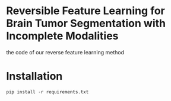 # Reversible Feature Learning for Brain Tumor Segmentation with Incomplete Modalities
the code of our reverse feature learning method
# Installation
```python
pip install -r requirements.txt
```
